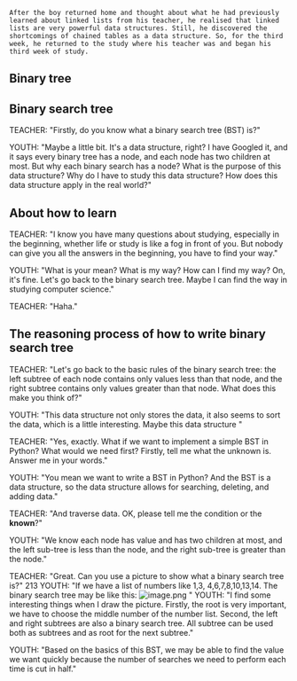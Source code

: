 	After the boy returned home and thought about what he had previously learned about linked lists from his teacher, he realised that linked lists are very powerful data structures. Still, he discovered the shortcomings of chained tables as a data structure. So, for the third week, he returned to the study where his teacher was and began his third week of study.

## Binary tree

## Binary search tree

TEACHER: "Firstly, do you know what a binary search tree (BST) is?"

YOUTH: "Maybe a little bit. It's a data structure, right? I have Googled it, and it says every binary tree has a node, and each node has two children at most. 
But why each binary search has a node? What is the purpose of this data structure? 
Why do I have to study this data structure?
How does this data structure apply in the real world?"

## About how to learn

TEACHER: "I know you have many questions about studying, especially in the beginning, whether life or study is like a fog in front of you. But nobody can give you all the answers in the beginning, you have to find your way."

YOUTH: "What is your mean? What is my way? How can I find my way? On, it's fine. Let's go back to the binary search tree. Maybe I can find the way in studying computer science."

TEACHER: "Haha."

## The reasoning process of how to write binary search tree

TEACHER: "Let's go back to the basic rules of the binary search tree: the left subtree of each node contains only values less than that node, and the right subtree contains only values greater than that node. What does this make you think of?"

YOUTH: "This data structure not only stores the data, it also seems to sort the data, which is a little interesting. Maybe this data structure "

TEACHER: "Yes, exactly. What if we want to implement a simple BST in Python? What would we need first? Firstly, tell me what the unknown is. Answer me in your words."

YOUTH: "You mean we want to write a BST in Python? And the BST is a data structure, so the data structure allows for searching, deleting, and adding data."

TEACHER: "And traverse data. OK, please tell me the condition or the **known**?"

YOUTH: "We know each node has value and has two children at most, and the left sub-tree is less than the node, and the right sub-tree is greater than the node."

TEACHER: "Great. Can you use a picture to show what a binary search tree is?"
213
YOUTH: "If we have a list of numbers like 1,3, 4,6,7,8,10,13,14. The binary search tree may be like this: ![image.png](https://obsidianpicture-1320276993.cos.ap-hongkong.myqcloud.com/Obsidian/Picture/202402180905877.png)
"
YOUTH: "I find some interesting things when I draw the picture. Firstly, the root is very important, we have to choose the middle number of the number list. Second, the left and right subtrees are also a binary search tree. All subtree can be used both as subtrees and as root for the next subtree."

YOUTH: "Based on the basics of this BST, we may be able to find the value we want quickly because the number of searches we need to 
perform each time is cut in half."